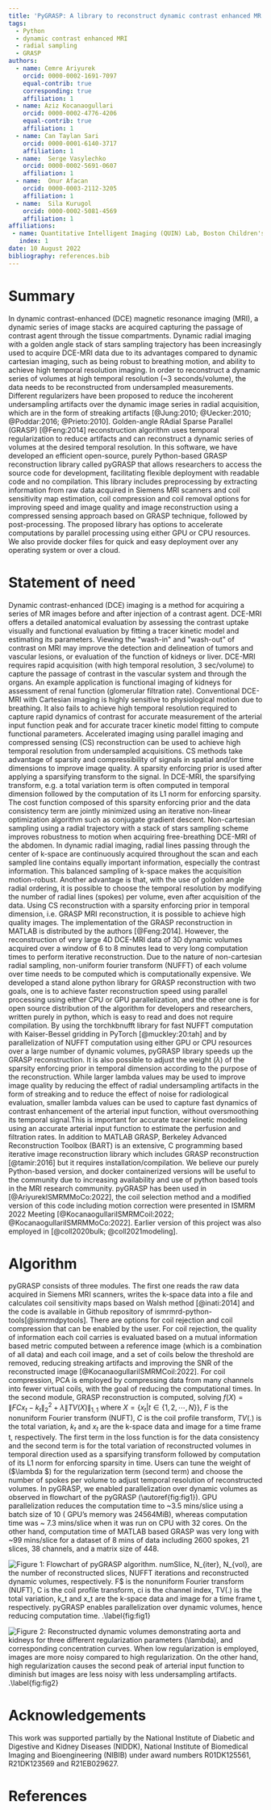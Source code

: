 ```yaml
---
title: 'PyGRASP: A library to reconstruct dynamic contrast enhanced MR images acquired with radial sampling'
tags:
  - Python
  - dynamic contrast enhanced MRI
  - radial sampling
  - GRASP
authors:
  - name: Cemre Ariyurek
    orcid: 0000-0002-1691-7097
    equal-contrib: true
    corresponding: true 
    affiliation: 1
  - name: Aziz Kocanaogullari
    orcid: 0000-0002-4776-4206
    equal-contrib: true
    affiliation: 1
  - name: Can Taylan Sari
    orcid: 0000-0001-6140-3717
    affiliation: 1
  - name:  Serge Vasylechko
    orcid: 0000-0002-5691-0607
    affiliation: 1
  - name:  Onur Afacan 
    orcid: 0000-0003-2112-3205
    affiliation: 1
  - name:  Sila Kurugol 
    orcid: 0000-0002-5081-4569
    affiliation: 1
affiliations:
 - name: Quantitative Intelligent Imaging (QUIN) Lab, Boston Children's Hospital and Harvard Medical School
   index: 1
date: 10 August 2022
bibliography: references.bib
---
```


# Summary

In dynamic contrast-enhanced (DCE) magnetic resonance imaging (MRI), a dynamic series of image stacks are acquired capturing the passage of contrast agent through the tissue compartments.  Dynamic radial imaging with a golden angle stack of stars sampling trajectory has been increasingly used to acquire DCE-MRI data due to its advantages compared to dynamic cartesian imaging, such as being robust to breathing motion, and ability to achieve high temporal resolution imaging. In order to reconstruct a dynamic series of volumes at high temporal resolution (~3 seconds/volume), the data needs to be reconstructed from undersampled measurements. Different regularizers have been proposed to reduce the incoherent undersampling artifacts over the dynamic image series in radial acquisition, which are in the form of streaking artifacts [@Jung:2010; @Uecker:2010; @Poddar:2016; @Prieto:2010]. Golden-angle RAdial Sparse Parallel (GRASP) [@Feng:2014] reconstruction algorithm uses temporal regularization to reduce artifacts and can reconstruct a dynamic series of volumes at the desired temporal resolution.  In this software, we have developed an efficient open-source, purely Python-based GRASP reconstruction library called pyGRASP that allows researchers to access the source code for development, facilitating flexible deployment with readable code and no compilation. This library includes preprocessing by extracting information from raw data acquired in Siemens MRI scanners and coil sensitivity map estimation, coil compression and coil removal options for improving speed and image quality and image reconstruction using a compressed sensing approach based on GRASP technique, followed by post-processing. The proposed library has options to accelerate computations by parallel processing using either GPU or CPU resources. We also provide docker files for quick and easy deployment over any operating system or over a cloud.

# Statement of need

Dynamic contrast-enhanced (DCE) imaging is a method for acquiring a series of MR images before and after injection of a contrast agent. DCE-MRI offers a detailed anatomical evaluation by assessing the contrast uptake visually and functional evaluation by fitting a tracer kinetic model and estimating its parameters. Viewing the "wash-in" and "wash-out" of contrast on MRI may improve the detection and delineation of tumors and vascular lesions, or evaluation of the function of kidneys or liver. DCE-MRI requires rapid acquisition (with high temporal resolution, 3 sec/volume) to capture the passage of contrast in the vascular system and through the organs. An example application is functional imaging of kidneys for assessment of renal function (glomerular filtration rate). Conventional DCE-MRI with Cartesian imaging is highly sensitive to physiological motion due to breathing. It also fails to achieve high temporal resolution required to capture rapid dynamics of contrast for accurate measurement of the arterial input function peak and for accurate tracer kinetic model fitting to compute functional parameters. Accelerated imaging using parallel imaging and compressed sensing (CS) reconstruction can be used to achieve high temporal resolution from  undersampled acquisitions. CS methods take advantage of sparsity and compressibility of signals in spatial and/or time dimensions to improve image quality. A sparsity enforcing prior is used after applying a sparsifying transform to the signal. In DCE-MRI, the sparsifying transform, e.g. a total variation term is often computed in temporal dimension followed by the computation of its L1 norm for enforcing sparsity. The cost function composed of this sparsity enforcing prior and the data consistency term are jointly minimized using an iterative non-linear optimization algorithm such as conjugate gradient descent. 
Non-cartesian sampling using a radial trajectory with a stack of stars sampling scheme improves robustness to motion when acquiring free-breathing DCE-MRI of the abdomen.  In dynamic radial imaging, radial lines passing through the center of k-space are continuously acquired throughout the scan and each sampled line contains equally important information, especially the contrast information. This balanced sampling of k-space makes the acquisition motion-robust. Another advantage is that, with the use of golden angle radial ordering, it is possible to choose the temporal resolution by modifying the number of radial lines (spokes) per volume, even after acquisition of the data. Using CS reconstruction with a sparsity enforcing prior in temporal dimension, i.e. GRASP MRI reconstruction, it is possible to achieve high quality images. 
The implementation of the GRASP reconstruction in MATLAB is distributed by the authors [@Feng:2014]. However, the reconstruction of very large 4D DCE-MRI data of 3D dynamic volumes acquired over a window of 6 to 8 minutes lead to very long computation times to perform iterative reconstruction. Due to the nature of non-cartesian radial sampling, non-uniform fourier transform (NUFFT) of each volume over time needs to be computed which is computationally expensive. We developed a stand alone python library for GRASP reconstruction with two goals, one is to achieve faster reconstruction speed using parallel processing using either CPU or GPU parallelization, and the other one is for open source distribution of the algorithm for developers and researchers, written purely in python, which is easy to read and does not require compilation. By using the torchkbnufft library for fast NUFFT computation  with Kaiser-Bessel gridding in PyTorch [@muckley:20:tah] and by parallelization of NUFFT computation using either GPU or CPU resources over a large number of dynamic volumes, pyGRASP library speeds up the GRASP reconstruction. 
It is also possible to adjust the weight ($\lambda$) of the sparsity enforcing prior in temporal dimension according to the purpose of the reconstruction. While larger lambda values may be used to improve image quality by reducing the effect of radial undersampling artifacts in the form of streaking and to reduce the effect of noise for radiological evaluation, smaller lambda values can be used to capture fast dynamics of contrast enhancement of the arterial input function, without oversmoothing its temporal signal.This is important for accurate tracer kinetic modeling using an accurate arterial input function to estimate the perfusion and filtration rates. 
In addition to MATLAB GRASP, Berkeley Advanced Reconstruction Toolbox (BART) is an extensive, C programming based iterative image reconstruction library which includes GRASP reconstruction [@tamir:2016] but it requires installation/compilation. We believe our purely Python-based version, and docker containerized versions will be useful to the community due to increasing availability and use of python based tools in the MRI research community. 
pyGRASP has been used in [@AriyurekISMRMMoCo:2022], the coil selection method and a modified version of this code including motion correction were presented in ISMRM 2022 Meeting [@KocanaogullariISMRMCoil:2022; @KocanaogullariISMRMMoCo:2022]. Earlier version of this project was also employed in [@coll2020bulk; @coll2021modeling]. 

# Algorithm

pyGRASP consists of three modules. The first one reads the raw data acquired in Siemens MRI scanners, writes the k-space data into a file and calculates coil sensitivity maps based on Walsh method [@inati:2014] and the code is available in Github repository of ismrmrd-python-tools[@ismrmdpytools]. There are options for coil rejection and coil compression that can be enabled by the user. For coil rejection, the quality of information each coil carries is evaluated based on a mutual information based metric computed between a reference image (which is a combination of all data) and each coil image, and a set of coils below the threshold are removed, reducing streaking artifacts and improving the SNR of the reconstructed image [@KocanaogullariISMRMCoil:2022]. For coil compression, PCA is employed by compressing data from many channels into fewer virtual coils, with the goal of reducing the computational times. In the second module, GRASP reconstruction is computed, solving $f(X) = \| FC x_t - k_t\|_2^2 + \lambda \| TV(X)\|_{1,1}$ where $X = \lbrace x_t | t\in\lbrace 1,2,\cdots ,N \rbrace \rbrace$, $F$ is the nonuniform Fourier transform (NUFT), $C$ is the coil profile transform, $TV(.)$ is the total variation, $k_t$ and $x_t$ are the k-space data and image for a time frame t, respectively.  The first term in the loss function is for the data consistency and the second term is for the total variation of reconstructed volumes in temporal direction used as a sparsifying transform followed by computation of its L1 norm for enforcing sparsity in time. Users can tune the weight of ($\lambda $) for the regularization term (second term) and choose the number of spokes per volume to adjust temporal resolution of reconstructed volumes. In pyGRASP, we enabled parallelization over dynamic volumes as observed in flowchart of the pyGRASP (\autoref{fig:fig1}).  GPU parallelization reduces the computation time to ~3.5 mins/slice using a batch size of 10 ( GPU’s memory was 24564MiB), whereas computation time was ~ 7.3 mins/slice when it was run on CPU with 32 cores. On the other hand, computation time of MATLAB based GRASP was very long with ~99 mins/slice for a dataset of 8 mins of data including 2600 spokes, 21 slices, 38 channels, and a matrix size of 448. 

![Figure 1: Flowchart of pyGRASP algorithm. $numSlice$, $N_{iter}$, $N_{vol}$, are the number of reconstructed slices, NUFFT iterations and reconstructed dynamic volumes, respectively. F$ is the nonuniform Fourier transform (NUFT), $C$ is the coil profile transform, $ci$ is the channel index, $TV(.)$ is the total variation, $k_t$ and $x_t$ are the k-space data and image for a time frame t, respectively. pyGRASP enables parallelization over dynamic volumes, hence reducing computation time. .\label{fig:fig1}](pyGRASPAlgo.png)


![Figure 2: Reconstructed dynamic volumes demonstrating aorta and kidneys for three different regularization parameters ($\lambda$), and corresponding concentration curves. When low regularization is employed, images are more noisy compared to high regularization. On the other hand, high regularization causes the second peak of arterial input function to diminish but images are less noisy with less undersampling artifacts. .\label{fig:fig2}](grasp_joss.png)

# Acknowledgements

This work was supported partially by the National Institute of Diabetic and Digestive and Kidney Diseases (NIDDK), National Institute of Biomedical Imaging and Bioengineering (NIBIB) under award numbers R01DK125561, R21DK123569 and R21EB029627.

# References